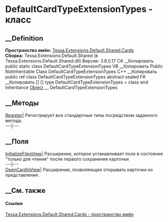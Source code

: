 # DefaultCardTypeExtensionTypes - класс
##  __Definition
 **Пространство имён:**
[Tessa.Extensions.Default.Shared.Cards](N_Tessa_Extensions_Default_Shared_Cards.htm)  
 **Сборка:** Tessa.Extensions.Default.Shared (в
Tessa.Extensions.Default.Shared.dll) Версия: 3.6.0.17
C# __Копировать
     public static class DefaultCardTypeExtensionTypes
VB __Копировать
     Public NotInheritable Class DefaultCardTypeExtensionTypes
C++ __Копировать
     public ref class DefaultCardTypeExtensionTypes abstract sealed
F# __Копировать
     [<AbstractClassAttribute>]
    [<SealedAttribute>]
    type DefaultCardTypeExtensionTypes = class end
Inheritance
    [Object](https://learn.microsoft.com/dotnet/api/system.object) __ DefaultCardTypeExtensionTypes
##  __Методы
[Register](M_Tessa_Extensions_Default_Shared_Cards_DefaultCardTypeExtensionTypes_Register.htm)|
Регистрирует все стандартные типы посредством заданного метода.  
---|---  
## __Поля
[InitializeFilesView](F_Tessa_Extensions_Default_Shared_Cards_DefaultCardTypeExtensionTypes_InitializeFilesView.htm)|
Расширение, которое устанавливает поле в состояние "только для чтения" после
первого сохранения карточки  
---|---  
[OpenCardInView](F_Tessa_Extensions_Default_Shared_Cards_DefaultCardTypeExtensionTypes_OpenCardInView.htm)|
Расширение, позволяющее открывать карточки из представления.  
## __См. также
#### Ссылки
[Tessa.Extensions.Default.Shared.Cards - пространство
имён](N_Tessa_Extensions_Default_Shared_Cards.htm)
